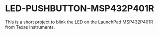 # LED-PUSHBUTTON-MSP432P401R

This is a short project to blink the LED on the LaunchPad MSP432P401R from Texas Instruments.

